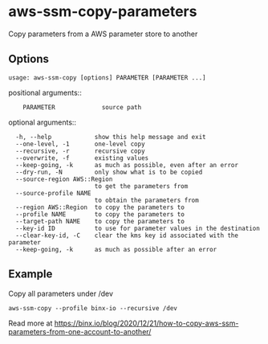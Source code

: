 # aws-ssm-copy-parameters
Copy parameters from a AWS parameter store to another 

## Options
```
usage: aws-ssm-copy [options] PARAMETER [PARAMETER ...]
```

positional arguments::
```
	PARAMETER             source path
```

optional arguments::
```
  -h, --help            show this help message and exit
  --one-level, -1       one-level copy
  --recursive, -r       recursive copy
  --overwrite, -f       existing values
  --keep-going, -k      as much as possible, even after an error
  --dry-run, -N         only show what is to be copied
  --source-region AWS::Region
                        to get the parameters from
  --source-profile NAME
                        to obtain the parameters from
  --region AWS::Region  to copy the parameters to
  --profile NAME        to copy the parameters to
  --target-path NAME    to copy the parameters to
  --key-id ID           to use for parameter values in the destination
  --clear-key-id, -C    clear the kms key id associated with the parameter
  --keep-going, -k      as much as possible after an error  
```


## Example
Copy all parameters under /dev
```
aws-ssm-copy --profile binx-io --recursive /dev 
```


Read more at https://binx.io/blog/2020/12/21/how-to-copy-aws-ssm-parameters-from-one-account-to-another/
